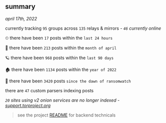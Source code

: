 
## summary
_april 17th, 2022_

currently tracking `95` groups across `135` relays & mirrors - _`46` currently online_

⏲ there have been `17` posts within the `last 24 hours`

🦈 there have been `213` posts within the `month of april`

🪐 there have been `968` posts within the `last 90 days`

🏚 there have been `1134` posts within the `year of 2022`

🦕 there have been `3420` posts `since the dawn of ransomwatch`

there are `47` custom parsers indexing posts

_`20` sites using v2 onion services are no longer indexed - [support.torproject.org](https://support.torproject.org/onionservices/v2-deprecation/)_

> see the project [README](https://github.com/thetanz/ransomwatch#ransomwatch--) for backend technicals
